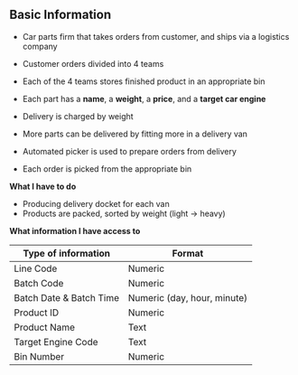 ## Basic Information
- Car parts firm that takes orders from customer, and ships via a logistics company
- Customer orders divided into 4 teams
- Each of the 4 teams stores finished product in an appropriate bin
- Each part has a **name**, a **weight**, a **price**, and a **target car engine**

- Delivery is charged by weight
- More parts can be delivered by fitting more in a delivery van
- Automated picker is used to prepare orders from delivery
- Each order is picked from the appropriate bin

**What I have to do**
- Producing delivery docket for each van
- Products are packed, sorted by weight (light -> heavy)

**What information I have access to**

| Type of information     | Format                      |
| ----------------------- | --------------------------- |
| Line Code               | Numeric                     |
| Batch Code              | Numeric                     |
| Batch Date & Batch Time | Numeric (day, hour, minute) |
| Product ID              | Numeric                     |
| Product Name            | Text                        |
| Target Engine Code      | Text                        |
| Bin Number              | Numeric                     |
